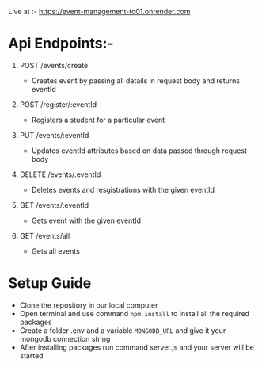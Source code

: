 Live at :- https://event-management-to01.onrender.com

# Api Endpoints:-

1. POST /events/create
   - Creates event by passing all details in request body and returns eventId

2. POST /register/:eventId
   - Registers a student for a particular event
    
3. PUT /events/:eventId
   - Updates eventId attributes based on data passed through request body

4. DELETE /events/:eventId
   - Deletes events and resgistrations with the given eventId

5. GET /events/:eventId
   - Gets event with the given eventId
  
6. GET /events/all
   - Gets  all events

# Setup Guide

- Clone the repository in our local computer
- Open terminal and use command `npm install` to install all the required packages
- Create a folder .env and a variable `MONGODB_URL` and give it your mongodb connection string
- After installing packages run command server.js and your server will be started
